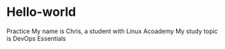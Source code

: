 # Hello-world
Practice
My name is Chris, a student with Linux Acoademy
My study topic is DevOps Essentials
